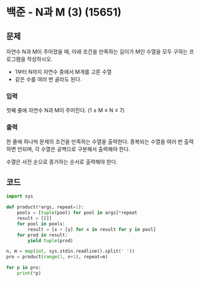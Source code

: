 # 백준 - N과 M (3) (15651)
## 문제
자연수 N과 M이 주어졌을 때, 아래 조건을 만족하는 길이가 M인 수열을 모두 구하는 프로그램을 작성하시오.

- 1부터 N까지 자연수 중에서 M개를 고른 수열
- 같은 수를 여러 번 골라도 된다.
### 입력
첫째 줄에 자연수 N과 M이 주어진다. (1 ≤ M ≤ N ≤ 7)

### 출력
한 줄에 하나씩 문제의 조건을 만족하는 수열을 출력한다. 중복되는 수열을 여러 번 출력하면 안되며, 각 수열은 공백으로 구분해서 출력해야 한다.

수열은 사전 순으로 증가하는 순서로 출력해야 한다.

## 코드
```python
import sys

def product(*args, repeat=1):
    pools = [tuple(pool) for pool in args]*repeat
    result = [[]]
    for pool in pools:
        result = [x + [y] for x in result for y in pool]
    for prod in result:
        yield tuple(prod)

n, m = map(int, sys.stdin.readline().split(' '))
pro = product(range(1, n+1), repeat=m)

for p in pro:
    print(*p)
```
